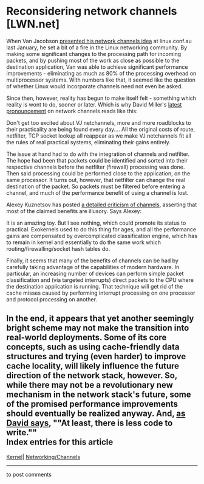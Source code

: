 # Reconsidering network channels [LWN.net]

When Van Jacobson [presented his network channels idea](http://lwn.net/Articles/169961/) at linux.conf.au last January, he set a bit of a fire in the Linux networking community. By making some significant changes to the processing path for incoming packets, and by pushing most of the work as close as possible to the destination application, Van was able to achieve significant performance improvements - eliminating as much as 80% of the processing overhead on multiprocessor systems. With numbers like that, it seemed like the question of whether Linux would incorporate channels need not even be asked. 

Since then, however, reality has begun to make itself felt - something which reality is wont to do, sooner or later. Which is why David Miller's [latest pronouncement](/Articles/192769/) on network channels reads like this: 

Don't get too excited about VJ netchannels, more and more roadblocks to their practicality are being found every day.... All the original costs of route, netfilter, TCP socket lookup all reappear as we make VJ netchannels fit all the rules of real practical systems, eliminating their gains entirely. 

The issue at hand had to do with the integration of channels and netfilter. The hope had been that packets could be identified and sorted into their respective channels before the netfilter (firewall) processing was done. Then said processing could be performed close to the application, on the same processor. It turns out, however, that netfilter can change the real destination of the packet. So packets must be filtered before entering a channel, and much of the performance benefit of using a channel is lost. 

Alexey Kuznetsov has posted [a detailed criticism of channels](/Articles/192772/), asserting that most of the claimed benefits are illusory. Says Alexey: 

It is an amazing toy. But I see nothing, which could promote its status to practical. Exokernels used to do this thing for ages, and all the performance gains are compensated by overcomplicated classification engine, which has to remain in kernel and essentially to do the same work which routing/firewalling/socket hash tables do. 

Finally, it seems that many of the benefits of channels can be had by carefully taking advantage of the capabilities of modern hardware. In particular, an increasing number of devices can perform simple packet classification and (via targeted interrupts) direct packets to the CPU where the destination application is running. That technique will get rid of the cache misses caused by performing interrupt processing on one processor and protocol processing on another. 

In the end, it appears that yet another seemingly bright scheme may not make the transition into real-world deployments. Some of its core concepts, such as using cache-friendly data structures and trying (even harder) to improve cache locality, will likely influence the future direction of the network stack, however. So, while there may not be a revolutionary new mechanism in the network stack's future, some of the promised performance improvements should eventually be realized anyway. And, [as David says](/Articles/192774/), ""At least, there is less code to write.""  
Index entries for this article  
---  
[Kernel](/Kernel/Index)| [Networking/Channels](/Kernel/Index#Networking-Channels)  
  


* * *

to post comments 
